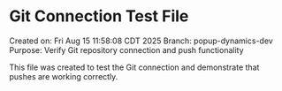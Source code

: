 # Git Connection Test File

Created on: Fri Aug 15 11:58:08 CDT 2025
Branch: popup-dynamics-dev
Purpose: Verify Git repository connection and push functionality

This file was created to test the Git connection and demonstrate that pushes are working correctly.
